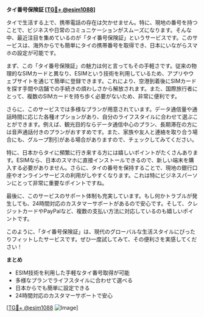 **タイ番号保険証 [[TG💪+ @esim1088](https://t.me/s/esim1088)]**

タイで生活する上で、携帯電話の存在は欠かせません。特に、現地の番号を持つことで、ビジネスや日常のコミュニケーションがスムーズになります。そんな中、最近注目を集めているのが「タイ番号保険証」というサービスです。このサービスは、海外からでも簡単にタイの携帯番号を取得でき、日本にいながらスマホの設定が可能です。

まず、この「タイ番号保険証」の魅力は何と言ってもその手軽さです。従来の物理的なSIMカードと異なり、ESIMという技術を利用しているため、アプリやウェブサイトを通じて簡単に登録できます。これにより、空港到着後にSIMカードを探す手間や店舗での手続きの煩わしさから解放されます。また、国際旅行者にとって、複数のSIMカードを持ち歩く必要がないため、非常に便利です。

さらに、このサービスでは多様なプランが用意されています。データ通信量や通話時間に応じた各種オプションがあり、自分のライフスタイルに合わせて選ぶことができます。例えば、観光目的ならデータ通信中心のプラン、長期滞在の方には音声通話付きのプランがおすすめです。また、家族や友人と連絡を取り合う場合にも、グループ割引がある場合がありますので、チェックしてみてください。

特に、日本からタイに頻繁に行き来する方には嬉しいポイントがたくさんあります。ESIMなら、日本のスマホに直接インストールできるので、新しい端末を購入する必要がありません。さらに、タイの番号を保持することで、現地の銀行口座やオンラインサービスの利用がしやすくなります。これは特にビジネスパーソンにとって非常に重要なポイントですね。

最後に、このサービスのサポート体制も充実しています。もし何かトラブルが発生しても、24時間対応のカスタマーサポートがあるので安心です。そして、クレジットカードやPayPalなど、複数の支払い方法に対応しているのも嬉しいポイントです。

このように、「タイ番号保険証」は、現代のグローバルな生活スタイルにぴったりフィットしたサービスです。ぜひ一度試してみて、その便利さを実感してください！ 

**まとめ**
- ESIM技術を利用した手軽なタイ番号取得が可能
- 多様なプランでライフスタイルに合わせて選べる
- 日本からでも簡単に設定できる
- 24時間対応のカスタマーサポートで安心

[[TG💪+ @esim1088](https://t.me/s/esim1088) ![Image](https://i.postimg.cc/Y0z9fWf4/image.png)]